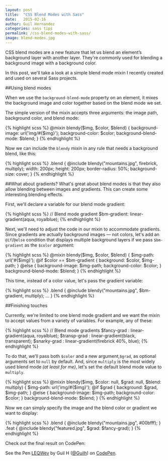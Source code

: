 ```yaml
---
layout: post
title:  "CSS Blend Modes with Sass"
date:   2015-02-16
author: Guil Hernandez
categories: sass tips
permalink: /css-blend-modes-with-sass/
image: blend-modes.jpg
---
```


CSS blend modes are a new feature that let us blend an element’s background layer with another layer. They're commonly used for blending a background image with a background color. 

In this post, we'll take a look at a simple blend mode mixin I recently created and used on several Sass projects.

##Using blend modes

When we use the `background-blend-mode` property on an element, it mixes the background image and color together based on the blend mode we set.

The simple version of the mixin accepts three arguments: the image path, background color, and blend mode:

{% highlight scss %}
@mixin blendy($img, $color, $blend) {
  background-image: url('img/#{$img}');
  background-color: $color;
  background-blend-mode: $blend;
}
{% endhighlight %}

Now we can include the `blendy` mixin in any rule that needs a background blend, like this:

{% highlight scss %}
.blend {
  @include blendy("mountains.jpg", firebrick, multiply);
  width: 200px;
  height: 200px;
  border-radius: 50%;
  background-size: cover;
}
{% endhighlight %}

##What about gradients?
What's great about blend modes is that they also allow blending between images and gradients. This can create some interesting blending effects.

First, we'll declare a variable for our blend mode gradient:

{% highlight scss %}
// Blend mode gradient
$bm-gradient: linear-gradient(aqua, royalblue);
{% endhighlight %}

Next, we'll need to adjust the code in our mixin to accommodate gradients. Since gradients are actually background images &mdash; not colors, let's add an `@if`/`@else` condition that displays multiple background layers if we pass `$bm-gradient` as the `$color` argument:


{% highlight scss %}
@mixin blendy($img, $color, $blend) {
  $img-path: url('#{$img}');
  @if $color == $bm-gradient {
    background: $color, $img-path;
  } @else {
    background-image: $img-path;
    background-color: $color;
  }
  background-blend-mode: $blend;
}
{% endhighlight %}

This time, instead of a color value, let's pass the gradient variable:

{% highlight scss %}
.blend {
  @include blendy("mountains.jpg", $bm-gradient, multiply);
  ...
}
{% endhighlight %}

##Finishing touches

Currently, we're limited to one blend mode gradient and we want the mixin to accept values from a variety of variables. For example, any of these:

{% highlight scss %}
// Blend mode gradients
$fancy-grad  : linear-gradient(aqua, royalblue);
$transp-grad : linear-gradient(black, transparent);
$snarky-grad : linear-gradient(firebrick 40%, blue);
{% endhighlight %}

To do that, we'll pass both `$color` and a new argument,`$grad`, as optional arguments set to `null` by default. And, since `multiply` is the most widely used blend mode *(at least for me)*, let's set the default blend mode value to `multiply`.

{% highlight scss %}
@mixin blendy($img, $color: null, $grad: null, $blend: multiply) {
  $img-path: url('img/#{$img}');
  @if $grad {
    background: $grad, $img-path;
  } @else {
    background-image: $img-path;
    background-color: $color;
  }
  background-blend-mode: $blend;
}
{% endhighlight %}

Now we can simply specify the image and the blend color or gradient we want to display:

{% highlight scss %}
.blend {
  @include blendy("mountains.jpg", #00bfff);
}
.feat {
  @include blendy("featured.jpg", $grad: $fancy-grad);
}
{% endhighlight %}

Check out the final result on CodePen:

<p data-height="268" data-theme-id="0" data-slug-hash="LEQWev" data-default-tab="result" data-user="Guilh" class='codepen'>See the Pen <a href='http://codepen.io/Guilh/pen/LEQWev/'>LEQWev</a> by Guil H (<a href='http://codepen.io/Guilh'>@Guilh</a>) on <a href='http://codepen.io'>CodePen</a>.</p>
<script async src="//assets.codepen.io/assets/embed/ei.js"></script>
